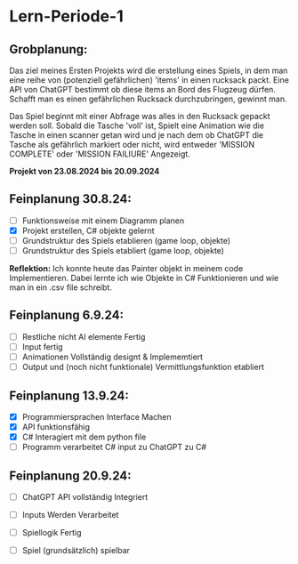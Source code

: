 # Lern-Periode-1

## Grobplanung:

Das ziel meines Ersten Projekts wird die erstellung eines Spiels, in dem man eine reihe von (potenziell gefährlichen) 'items' in einen rucksack packt. Eine API von ChatGPT bestimmt ob diese items an Bord des Flugzeug dürfen. Schafft man es einen gefährlichen Rucksack durchzubringen, gewinnt man.

Das Spiel beginnt mit einer Abfrage was alles in den Rucksack gepackt werden soll. Sobald die Tasche 'voll' ist, Spielt eine Animation wie die Tasche in einen scanner getan wird und je nach dem ob ChatGPT die Tasche als gefährlich markiert oder nicht, wird entweder 'MISSION COMPLETE' oder 'MISSION FAILIURE' Angezeigt.

**Projekt von 23.08.2024 bis 20.09.2024**

## Feinplanung 30.8.24:

- [ ] Funktionsweise mit einem Diagramm planen
- [X] Projekt erstellen, C# objekte gelernt
- [ ] Grundstruktur des Spiels etablieren (game loop, objekte)
- [ ] Grundstruktur des Spiels etabliert (game loop, objekte)

**Reflektion:**
Ich konnte heute das Painter objekt in meinem code Implementieren. Dabei lernte ich wie Objekte in C# Funktionieren und wie man in ein .csv file schreibt.

## Feinplanung 6.9.24:

- [ ] Restliche nicht AI elemente Fertig
- [ ] Input fertig
- [ ] Animationen Vollständig designt & Implememtiert
- [ ] Output und (noch nicht funktionale) Vermittlungsfunktion etabliert

## Feinplanung 13.9.24:
- [X] Programmiersprachen Interface Machen
- [X] API funktionsfähig
- [X] C# Interagiert mit dem python file
- [ ] Programm verarbeitet C# input zu ChatGPT zu C# 

## Feinplanung 20.9.24:
- [ ] ChatGPT API vollständig Integriert
- [ ] Inputs Werden Verarbeitet
- [ ] Spiellogik Fertig
- [ ] Spiel (grundsätzlich) spielbar














